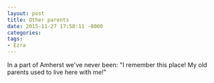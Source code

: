 ```yaml
---
layout: post
title: Other parents
date: 2015-11-27 17:58:11 -0000
categories:
tags:
- Ezra
---
```

In a part of Amherst we've never been:
"I remember this place! My old parents used to live here with me!"
